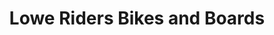 ---
title: "Lowe Riders Bikes and Boards"
url: /downingtown/lowe-riders-bikes-and-boards/
shop: Fahrrad
---